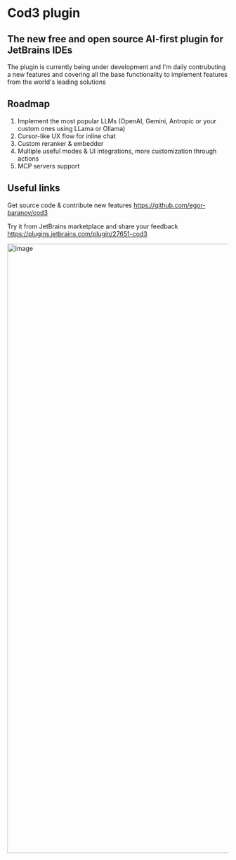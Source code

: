 # Cod3 plugin 

## The new free and open source AI-first plugin for JetBrains IDEs

The plugin is currently being under development and I'm daily contrubuting a new features and covering all the base functionality to implement features from the world's leading solutions

## Roadmap
1. Implement the most popular LLMs (OpenAI, Gemini, Antropic or your custom ones using LLama or Ollama)
2. Cursor-like UX flow for inline chat
3. Custom reranker & embedder
4. Multiple useful modes & UI integrations, more customization through actions
5. MCP servers support

## Useful links
Get source code & contribute new features https://github.com/egor-baranov/cod3

Try it from JetBrains marketplace and share your feedback https://plugins.jetbrains.com/plugin/27651-cod3

<img width="1383" alt="image" src="https://github.com/user-attachments/assets/3d8586ca-45f4-4d08-a18d-75a8236f51da" />
